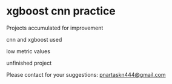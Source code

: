 # xgboost cnn practice

Projects accumulated for improvement


cnn and xgboost used


low metric values


unfinished project


Please contact for your suggestions: pnartaskn444@gmail.com
